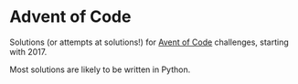# Advent of Code

Solutions (or attempts at solutions!) for [Avent of Code](https://adventofcode.com/2017/day/1) challenges, starting with 2017. 

Most solutions are likely to be written in Python.
